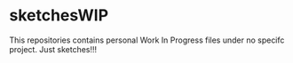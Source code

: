 # sketchesWIP
This repositories contains personal Work In Progress files under no specifc project. Just sketches!!!
